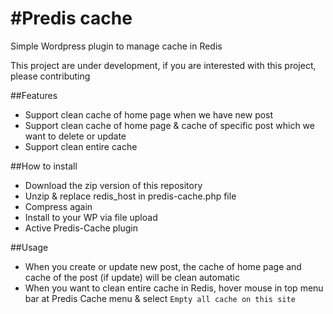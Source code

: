#Predis cache
=========================================
Simple Wordpress plugin to manage cache in Redis

This project are under development, if you are interested with this project, please contributing

##Features

*	Support clean cache of home page when we have new post
* 	Support clean cache of home page & cache of specific post which we want to delete or update
*  Support clean entire cache

##How to install
*	Download the zip version of this repository 
* 	Unzip & replace redis_host in predis-cache.php file
*  	Compress again
* 	Install to your WP via file upload
*	Active Predis-Cache plugin

##Usage
*	When you create or update new post, the cache of home page and cache of the post (if update) will be clean automatic
* 	When you want to clean entire cache in Redis, hover mouse in top menu bar at Predis Cache menu & select `Empty all cache on this site`